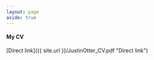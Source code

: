 ```yaml
---
layout: page
aside: true
---
```


#### My CV

[Direct link]({{ site.url }}/JustinOtter_CV.pdf "Direct link")


<object data="{{ site.url }}{{ site.baseurl }}/JustinOtter_CV.pdf" width="1000" height="1000" type="application/pdf"></object>
